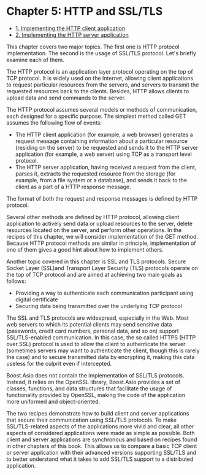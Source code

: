 # Chapter 5: HTTP and SSL/TLS

- [1. Implementing the HTTP client application](recipe_01/README.md)
- [2. Implementing the HTTP server application](recipe_02/README.md)

This chapter covers two major topics. The first one is HTTP protocol implementation. The second is the usage of SSL/TLS protocol. Let's briefly examine each of them.

The HTTP protocol is an application layer protocol operating on the top of TCP protocol. It is widely used on the Internet, allowing client applications to request particular resources from the servers, and servers to transmit the requested resources back to the clients. Besides, HTTP allows clients to upload data and send commands to the server.

The HTTP protocol assumes several models or methods of communication, each designed for a specific purpose. The simplest method called GET assumes the following flow of events:

- The HTTP client application (for example, a web browser) generates a request message containing information about a particular resource (residing on the server) to be requested and sends it to the HTTP server application (for example, a web server) using TCP as a transport level protocol.
- The HTTP server application, having received a request from the client, parses it, extracts the requested resource from the storage (for example, from a file system or a database), and sends it back to the client as a part of a HTTP response message.

The format of both the request and response messages is defined by HTTP protocol.

Several other methods are defined by HTTP protocol, allowing client application to actively send data or upload resources to the server, delete resources located on the server, and perform other operations. In the recipes of this chapter, we will consider implementation of the GET method. Because HTTP protocol methods are similar in principle, implementation of one of them gives a good hint about how to implement others.

Another topic covered in this chapter is SSL and TLS protocols. Secure Socket Layer (SSL)and Transport Layer Security (TLS) protocols operate on the top of TCP protocol and are aimed at achieving two main goals as follows:
- Providing a way to authenticate each communication participant using digital certificate
- Securing data being transmitted over the underlying TCP protocol

The SSL and TLS protocols are widespread, especially in the Web. Most web servers to which its potential clients may send sensitive data (passwords, credit card numbers, personal data, and so on) support SSL/TLS-enabled communication. In this case, the so called HTTPS (HTTP over SSL) protocol is used to allow the client to authenticate the server (sometimes servers may want to authenticate the client, though this is rarely the case) and to secure transmitted data by encrypting it, making this data useless for the culprit even if intercepted.

Boost.Asio does not contain the implementation of SSL/TLS protocols. Instead, it relies on the OpenSSL library, Boost.Asio provides a set of classes, functions, and data structures that facilitate the usage of functionality provided by OpenSSL, making the code of the application more uniformed and object-oriented.

The two recipes demonstrate how to build client and server applications that secure their communication using SSL/TLS protocols. To make SSL/TLS-related aspects of the applications more vivid and clear, all other aspects of considered applications were made as simple as possible. Both client and server applications are synchronous and based on recipes found in other chapters of this book. This allows us to compare a basic TCP client or server application with their advanced versions supporting SSL/TLS and to better understand what it takes to add SSL/TLS support to a distributed application.
